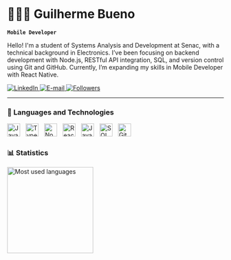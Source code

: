 # 👩🏻‍💻 Guilherme Bueno

**`Mobile Developer`**

Hello! I'm a student of Systems Analysis and Development at Senac, with a technical background in Electronics. I’ve been focusing on backend development with Node.js, RESTful API integration, SQL, and version control using Git and GitHub. Currently, I’m expanding my skills in Mobile Developer with React Native.

<p align="left">
    <a href="https://www.linkedin.com/in/guilherme-bueno-a4bba7246/">
        <img 
            alt="LinkedIn" 
            title="Me acompanhe no LinkedIn" 
            src="https://img.shields.io/badge/LinkedIn-blue?style=for-the-badge&logo=linkedin&logoColor=white"
        />
    </a>
    <a href="mailto:gb98357@gmail.com">
        <img 
            alt="E-mail" 
            title="Me envie um e-mail" 
            src="https://img.shields.io/badge/E--mail-red?style=for-the-badge&logo=gmail&logoColor=white"
        />
    </a>
    <a href="https://github.com/Guilhermecons?tab=followers">
        <img 
            alt="Followers" 
            title="Follow me on GitHub" 
            src="https://img.shields.io/github/followers/Guilhermecons?label=Followers&style=for-the-badge&color=gray&logo=github&logoColor=white"
        />
    </a>
</p>


---

### 🤖 Languages and Technologies

<img 
    align="left" 
    alt="JavaScript" 
    title="JavaScript"
    width="30px" 
    style="padding-right: 10px;" 
    src="https://cdn.jsdelivr.net/gh/devicons/devicon@latest/icons/javascript/javascript-original.svg" 
/>
<img 
    align="left" 
    alt="TypeScript"
    title="TypeScript" 
    width="30px" 
    style="padding-right: 10px;" 
    src="https://cdn.jsdelivr.net/gh/devicons/devicon@latest/icons/typescript/typescript-original.svg" 
/>
<img 
    align="left" 
    alt="Node.js"
    title="Node.js" 
    width="30px" 
    style="padding-right: 10px;" 
    src="https://cdn.jsdelivr.net/gh/devicons/devicon@latest/icons/nodejs/nodejs-original.svg" 
/>
<img 
    align="left" 
    alt="React Native"
    title="React Native (em aprendizado)" 
    width="30px" 
    style="padding-right: 10px;" 
    src="https://cdn.jsdelivr.net/gh/devicons/devicon@latest/icons/react/react-original.svg" 
/>
<img 
    align="left" 
    alt="Java"
    title="Java" 
    width="30px" 
    style="padding-right: 10px;" 
    src="https://cdn.jsdelivr.net/gh/devicons/devicon@latest/icons/java/java-original.svg" 
/>
<img 
    align="left" 
    alt="SQL"
    title="SQL (básico)" 
    width="30px" 
    style="padding-right: 10px;" 
    src="https://cdn.jsdelivr.net/gh/devicons/devicon@latest/icons/mysql/mysql-original.svg" 
/>
<img 
    align="left" 
    alt="Git"
    title="Git & GitHub" 
    width="30px" 
    style="padding-right: 10px;" 
    src="https://cdn.jsdelivr.net/gh/devicons/devicon@latest/icons/git/git-original.svg" 
/>

<br/>
<br/>



### 📊 Statistics

  <img 
    align="left" 
    alt="Most used languages" 
    height="200" 
    src="https://github-readme-stats.vercel.app/api/top-langs/?username=Guilhermecons&theme=tokyonight&layout=compact&custom_title=Technologies&langs_count=9" 
  />
</p>
